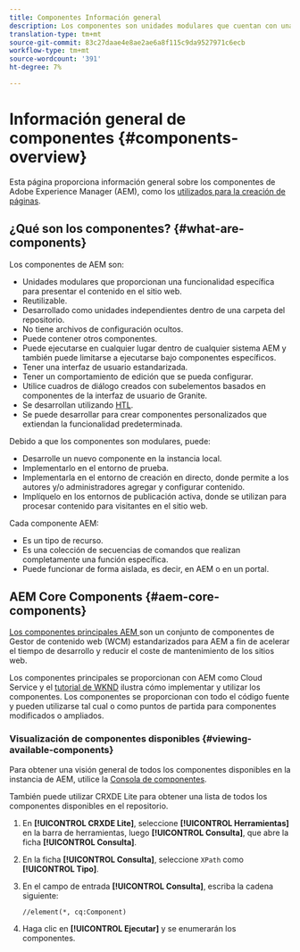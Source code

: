 ```yaml
---
title: Componentes Información general
description: Los componentes son unidades modulares que cuentan con una funcionalidad específica para presentar el contenido en el sitio web
translation-type: tm+mt
source-git-commit: 83c27daae4e8ae2ae6a8f115c9da9527971c6ecb
workflow-type: tm+mt
source-wordcount: '391'
ht-degree: 7%

---
```



# Información general de componentes {#components-overview}

Esta página proporciona información general sobre los componentes de Adobe Experience Manager (AEM), como los [utilizados para la creación de páginas](/help/sites-cloud/authoring/fundamentals/components.md).

## ¿Qué son los componentes? {#what-are-components}

Los componentes de AEM son:

* Unidades modulares que proporcionan una funcionalidad específica para presentar el contenido en el sitio web.
* Reutilizable.
* Desarrollado como unidades independientes dentro de una carpeta del repositorio.
* No tiene archivos de configuración ocultos.
* Puede contener otros componentes.
* Puede ejecutarse en cualquier lugar dentro de cualquier sistema AEM y también puede limitarse a ejecutarse bajo componentes específicos.
* Tener una interfaz de usuario estandarizada.
* Tener un comportamiento de edición que se pueda configurar.
* Utilice cuadros de diálogo creados con subelementos basados en componentes de la interfaz de usuario de Granite.
* Se desarrollan utilizando [HTL](https://docs.adobe.com/content/help/es-ES/experience-manager-htl/using/overview.html).
* Se puede desarrollar para crear componentes personalizados que extiendan la funcionalidad predeterminada.

Debido a que los componentes son modulares, puede:

* Desarrolle un nuevo componente en la instancia local.
* Implementarlo en el entorno de prueba.
* Implementarla en el entorno de creación en directo, donde permite a los autores y/o administradores agregar y configurar contenido.
* Implíquelo en los entornos de publicación activa, donde se utilizan para procesar contenido para visitantes en el sitio web.

Cada componente AEM:

* Es un tipo de recurso.
* Es una colección de secuencias de comandos que realizan completamente una función específica.
* Puede funcionar de forma aislada, es decir, en AEM o en un portal.

## AEM Core Components {#aem-core-components}

[Los componentes principales AEM ](https://docs.adobe.com/content/help/es-ES/experience-manager-core-components/using/introduction.html) son un conjunto de componentes de Gestor de contenido web (WCM) estandarizados para AEM a fin de acelerar el tiempo de desarrollo y reducir el coste de mantenimiento de los sitios web.

Los componentes principales se proporcionan con AEM como Cloud Service y el [tutorial de WKND](/help/implementing/developing/introduction/develop-wknd-tutorial.md) ilustra cómo implementar y utilizar los componentes. Los componentes se proporcionan con todo el código fuente y pueden utilizarse tal cual o como puntos de partida para componentes modificados o ampliados.

### Visualización de componentes disponibles {#viewing-available-components}

Para obtener una visión general de todos los componentes disponibles en la instancia de AEM, utilice la [Consola de componentes](/help/sites-cloud/authoring/features/components-console.md).

También puede utilizar CRXDE Lite para obtener una lista de todos los componentes disponibles en el repositorio.

1. En **[!UICONTROL CRXDE Lite]**, seleccione **[!UICONTROL Herramientas]** en la barra de herramientas, luego **[!UICONTROL Consulta]**, que abre la ficha **[!UICONTROL Consulta]**.

1. En la ficha **[!UICONTROL Consulta]**, seleccione `XPath` como **[!UICONTROL Tipo]**.

1. En el campo de entrada **[!UICONTROL Consulta]**, escriba la cadena siguiente:

   `//element(*, cq:Component)`

1. Haga clic en **[!UICONTROL Ejecutar]** y se enumerarán los componentes.


